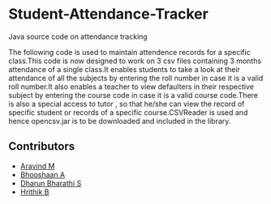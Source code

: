 # Student-Attendance-Tracker
Java source code on attendance tracking

The following code is used to maintain attendence records for a specific class.This code is now designed to work on 3 csv files containing 3 months attendance of a single class.It enables students to take a look at their attendance of all the subjects by entering the roll number in case it is a valid roll number.It also enables a teacher to view defaulters in their respective subject by entering the course code in case it is a valid course code.There is also a special access to tutor , so that he/she can view the record of specific student or records of a specific course.CSVReader is used and hence opencsv.jar is to be downloaded and included in the library.

## Contributors
- <a href="https://github.com/Aravindkrish25">Aravind M  </a>
- <a href="https://github.com/Bhooshaan">Bhooshaan A  </a>
- <a href="https://github.com/dharundb">Dharun Bharathi S </a>
- <a href="https://github.com/Hrithik1702">Hrithik B </a>
